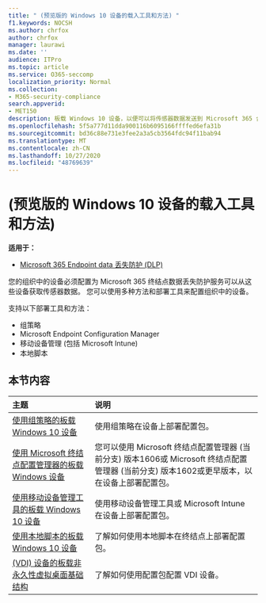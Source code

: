 ```yaml
---
title: " (预览版的 Windows 10 设备的载入工具和方法) "
f1.keywords: NOCSH
ms.author: chrfox
author: chrfox
manager: laurawi
ms.date: ''
audience: ITPro
ms.topic: article
ms.service: O365-seccomp
localization_priority: Normal
ms.collection:
- M365-security-compliance
search.appverid:
- MET150
description: 板载 Windows 10 设备，以便可以将传感器数据发送到 Microsoft 365 合规性解决方案
ms.openlocfilehash: 5f5a777d11dda900116b6095166ffffed6efa31b
ms.sourcegitcommit: bd36c88e731e3fee2a3a5cb3564fdc94f11bab94
ms.translationtype: MT
ms.contentlocale: zh-CN
ms.lasthandoff: 10/27/2020
ms.locfileid: "48769639"
---
```

# <a name="onboarding-tools-and-methods-for-windows-10-devices-preview"></a> (预览版的 Windows 10 设备的载入工具和方法) 

**适用于：**
- [Microsoft 365 Endpoint data 丢失防护 (DLP) ](/microsoft-365/compliance/endpoint-dlp-learn-about)

您的组织中的设备必须配置为 Microsoft 365 终结点数据丢失防护服务可以从这些设备获取传感器数据。 您可以使用多种方法和部署工具来配置组织中的设备。

支持以下部署工具和方法：

- 组策略
- Microsoft Endpoint Configuration Manager
- 移动设备管理 (包括 Microsoft Intune) 
- 本地脚本

## <a name="in-this-section"></a>本节内容
主题 | 说明
:---|:---
[使用组策略的板载 Windows 10 设备](dlp-configure-endpoints-gp.md) | 使用组策略在设备上部署配置包。
[使用 Microsoft 终结点配置管理器的板载 Windows 设备](dlp-configure-endpoints-sccm.md) | 您可以使用 Microsoft 终结点配置管理器 (当前分支) 版本1606或 Microsoft 终结点配置管理器 (当前分支) 版本1602或更早版本，以在设备上部署配置包。
[使用移动设备管理工具的板载 Windows 10 设备](dlp-configure-endpoints-mdm.md) | 使用移动设备管理工具或 Microsoft Intune 在设备上部署配置包。
[使用本地脚本的板载 Windows 10 设备](dlp-configure-endpoints-script.md) | 了解如何使用本地脚本在终结点上部署配置包。
[ (VDI) 设备的板载非永久性虚拟桌面基础结构](dlp-configure-endpoints-vdi.md) | 了解如何使用配置包配置 VDI 设备。
